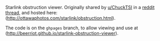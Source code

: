 Starlink obstruction viewer. Originally shared by [u/ChuckTSI](https://www.reddit.com/user/ChuckTSI/) in a [reddit thread](https://www.reddit.com/r/Starlink/comments/lh03sq/obstruction_viewer/), and hosted here: (http://ottawaphotos.com/starlink/obstruction.html).

The code is on the `ghpages` branch, to allow viewing and use at (http://beerriot.github.io/starlink-obstruction-viewer).
